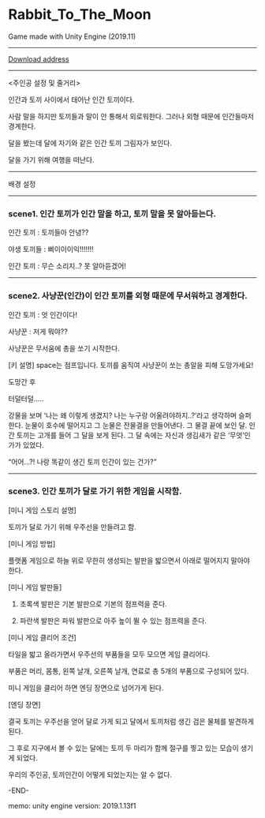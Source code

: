 # Rabbit_To_The_Moon
Game made with Unity Engine (2019.11)
<hr/>

[Download address](https://drive.google.com/file/d/12kCeNzvUhqkc-Uh5M7xCmTEjp8RBNFR7/view?usp=sharing)

<hr/>
<주인공 설정 및 줄거리>

인간과 토끼 사이에서 태어난 인간 토끼이다. 

사람 말을 하지만 토끼들과 말이 안 통해서 외로워한다. 그러나 외형 때문에 인간들마저 경계한다.

달을 봤는데 달에 자기와 같은 인간 토끼 그림자가 보인다.

달을 가기 위해 여행을 떠난다.

<hr/>
배경 설정
<hr/>

### scene1. 인간 토끼가 인간 말을 하고, 토끼 말을 못 알아듣는다. 

인간 토끼 : 토끼들아 안녕??

야생 토끼들 : 삐이이이익!!!!!!!

인간 토끼 : 무슨 소리지..? 못 알아듣겠어!

<hr/>

### scene2. 사냥꾼(인간)이 인간 토끼를 외형 때문에 무서워하고 경계한다.

인간 토끼 : 엇 인간이다!

사냥꾼 : 저게 뭐야?? 

사냥꾼은 무서움에 총을 쏘기 시작한다.


[키 설명] space는 점프입니다. 토끼를 움직여 사냥꾼이 쏘는 총알을 피해 도망가세요!


도망간 후 

터덜터덜..... 

강물을 보며 ‘나는 왜 이렇게 생겼지? 나는 누구랑 어울려야하지..?’라고 생각하며 슬퍼한다. 눈물이 호수에 떨어지고 그 눈물은 잔물결을 만들어낸다. 그 물결 끝에 보인 달. 인간 토끼는 고개를 들어 그 달을 보게 된다. 그 달 속에는 자신과 생김새가 같은 ‘무엇’인가가 있었다. 

“어어...?! 나랑 똑같이 생긴 토끼 인간이 있는 건가?”

<hr/>

### scene3. 인간 토끼가 달로 가기 위한 게임을 시작함.


[미니 게임 스토리 설명]

토끼가 달로 가기 위해 우주선을 만들려고 함.


[미니 게임 방법]

플랫폼 게임으로 하늘 위로 무한히 생성되는 발판을 밟으면서 아래로 떨어지지 말아야 한다.


[미니 게임 발판들]

1. 초록색 발판은 기본 발판으로 기본의 점프력을 준다.

2. 파란색 발판은 파워 발판으로 아주 높이 뛸 수 있는 점프력을 준다.


[미니 게임 클리어 조건]

타일을 밟고 올라가면서 우주선의 부품들을 모두 모으면 게임 클리어다.

부품은 머리, 몸통, 왼쪽 날개, 오른쪽 날개, 연료로 총 5개의 부품으로 구성되어 있다.

미니 게임을 클리어 하면 엔딩 장면으로 넘어가게 된다.


[엔딩 장면]

결국 토끼는 우주선을 얻어 달로 가게 되고 달에서 토끼처럼 생긴 검은 물체를 발견하게 된다.

그 후로 지구에서 볼 수 있는 달에는 토끼 두 마리가 함께 절구를 찧고 있는 모습이 생기게 되었다.

우리의 주인공, 토끼인간이 어떻게 되었는지는 알 수 없다.


-END-


memo: unity engine version: 2019.1.13f1
